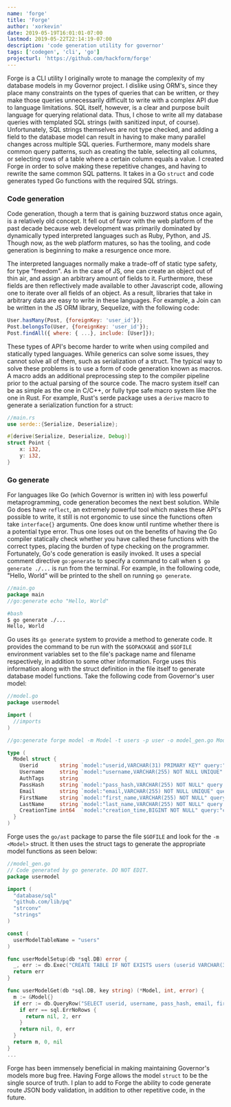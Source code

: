 ```yaml
---
name: 'forge'
title: 'Forge'
author: 'xorkevin'
date: 2019-05-19T16:01:01-07:00
lastmod: 2019-05-22T22:14:19-07:00
description: 'code generation utility for governor'
tags: ['codegen', 'cli', 'go']
projecturl: 'https://github.com/hackform/forge'
---
```


Forge is a CLI utility I originally wrote to manage the complexity of my
database models in my Governor project. I dislike using ORM's, since they place
many constraints on the types of queries that can be written, or they make
those queries unnecessarily difficult to write with a complex API due to
language limitations. SQL itself, however, is a clear and purpose built
language for querying relational data. Thus, I chose to write all my database
queries with templated SQL strings (with sanitized input, of course).
Unfortunately, SQL strings themselves are not type checked, and adding a field
to the database model can result in having to make many parallel changes across
multiple SQL queries. Furthermore, many models share common query patterns,
such as creating the table, selecting all columns, or selecting rows of a table
where a certain column equals a value. I created Forge in order to solve making
these repetitive changes, and having to rewrite the same common SQL patterns.
It takes in a Go `struct` and code generates typed Go functions with the
required SQL strings.

### Code generation

Code generation, though a term that is gaining buzzword status once again, is a
relatively old concept. It fell out of favor with the web platform of the past
decade because web development was primarily dominated by dynamically typed
interpreted languages such as Ruby, Python, and JS. Though now, as the web
platform matures, so has the tooling, and code generation is beginning to make
a resurgence once more.

The interpreted languages normally make a trade-off of static type safety, for
type "freedom". As in the case of JS, one can create an object out of thin air,
and assign an arbitrary amount of fields to it. Furthermore, these fields are
then reflectively made available to other Javascript code, allowing one to
iterate over all fields of an object. As a result, libraries that take in
arbitrary data are easy to write in these languages. For example, a Join can be
written in the JS ORM library, Sequelize, with the following code:

```js
User.hasMany(Post, {foreignKey: 'user_id'});
Post.belongsTo(User, {foreignKey: 'user_id'});
Post.findAll({ where: { ...}, include: [User]});
```

These types of API's become harder to write when using compiled and statically
typed languages. While generics can solve some issues, they cannot solve all of
them, such as serialization of a struct. The typical way to solve these
problems is to use a form of code generation known as macros. A macro adds an
additional preprocessing step to the compiler pipeline prior to the actual
parsing of the source code. The macro system itself can be as simple as the one
in C/C++, or fully type safe macro system like the one in Rust. For example,
Rust's serde package uses a `derive` macro to generate a serialization function
for a struct:

```rs
//main.rs
use serde::{Serialize, Deserialize};

#[derive(Serialize, Deserialize, Debug)]
struct Point {
    x: i32,
    y: i32,
}
```

### Go generate

For languages like Go (which Governor is written in) with less powerful
metaprogramming, code generation becomes the next best solution. While Go does
have `reflect`, an extremely powerful tool which makes these API's possible to
write, it still is not ergonomic to use since the functions often take
`interface{}` arguments. One does know until runtime whether there is a
potential type error. Thus one loses out on the benefits of having the Go
compiler statically check whether you have called these functions with the
correct types, placing the burden of type checking on the programmer.
Fortunately, Go's code generation is easily invoked. It uses a special comment
directive `go:generate` to specify a command to call when `$ go generate ./...`
is run from the terminal. For example, in the following code, "Hello, World"
will be printed to the shell on running `go generate`.

```go
//main.go
package main
//go:generate echo "Hello, World"
```

```bash
#bash
$ go generate ./...
Hello, World
```

Go uses its `go generate` system to provide a method to generate code. It
provides the command to be run with the `$GOPACKAGE` and `$GOFILE` environment
variables set to the file's package name and filename respectively, in addition
to some other information. Forge uses this information along with the struct
definition in the file itself to generate database model functions. Take the
following code from Governor's user model:

```go
//model.go
package usermodel

import (
  //imports
)

//go:generate forge model -m Model -t users -p user -o model_gen.go Model Info

type (
  Model struct {
    Userid       string `model:"userid,VARCHAR(31) PRIMARY KEY" query:"userid"`
    Username     string `model:"username,VARCHAR(255) NOT NULL UNIQUE" query:"username,get"`
    AuthTags     string
    PassHash     string `model:"pass_hash,VARCHAR(255) NOT NULL" query:"pass_hash"`
    Email        string `model:"email,VARCHAR(255) NOT NULL UNIQUE" query:"email,get"`
    FirstName    string `model:"first_name,VARCHAR(255) NOT NULL" query:"first_name"`
    LastName     string `model:"last_name,VARCHAR(255) NOT NULL" query:"last_name"`
    CreationTime int64  `model:"creation_time,BIGINT NOT NULL" query:"creation_time"`
  }
)
```

Forge uses the `go/ast` package to parse the file `$GOFILE` and look for the
`-m <Model>` struct. It then uses the struct tags to generate the appropriate
model functions as seen below:

```go
//model_gen.go
// Code generated by go generate. DO NOT EDIT.
package usermodel

import (
  "database/sql"
  "github.com/lib/pq"
  "strconv"
  "strings"
)

const (
  userModelTableName = "users"
)

func userModelSetup(db *sql.DB) error {
  _, err := db.Exec("CREATE TABLE IF NOT EXISTS users (userid VARCHAR(31) PRIMARY KEY, username VARCHAR(255) NOT NULL UNIQUE, pass_hash VARCHAR(255) NOT NULL, email VARCHAR(255) NOT NULL UNIQUE, first_name VARCHAR(255) NOT NULL, last_name VARCHAR(255) NOT NULL, creation_time BIGINT NOT NULL);")
  return err
}

func userModelGet(db *sql.DB, key string) (*Model, int, error) {
  m := &Model{}
  if err := db.QueryRow("SELECT userid, username, pass_hash, email, first_name, last_name, creation_time FROM users WHERE userid = $1;", key).Scan(&m.Userid, &m.Username, &m.PassHash, &m.Email, &m.FirstName, &m.LastName, &m.CreationTime); err != nil {
    if err == sql.ErrNoRows {
      return nil, 2, err
    }
    return nil, 0, err
  }
  return m, 0, nil
}
...
```

Forge has been immensely beneficial in making maintaining Governor's models
more bug free. Having Forge allows the model `struct` to be the single source
of truth. I plan to add to Forge the ability to code generate route JSON body
validation, in addition to other repetitive code, in the future.
